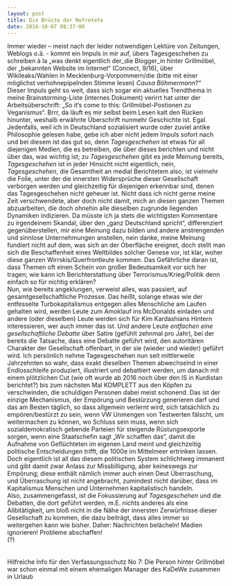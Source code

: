 ```yaml
---
layout: post
title: Die Brüste der Nofretete
date: 2016-10-07 08:37:00
---
```


Immer wieder – meist nach der leider notwendigen Lektüre von Zeitungen, Weblogs o.ä. - kommt ein Impuls in mir auf, übers Tagesgeschehen zu schreiben à la „was denkt eigentlich der\_die Blogger\_in hinter Grillmöbel, der „bekannten Website im Internet“ (Connect, 9/16), über Wikileaks/Wahlen in Mecklenburg-Vorpommern/die (bitte mit einer möglichst verhohnepipelnden Stimme lesen) *Causa Böhmermann*?“<br>
Dieser Impuls geht so weit, dass sich sogar ein aktuelles Trendthema in meine Brainstorming-Liste (internes Dokument) verirrt hat unter der Arbeitsüberschrift: „So it‘s come to this: Grillmöbel-Postionen zu Veganismus“. Brrr, da läuft es mir selbst beim Lesen kalt den Rücken hinunter, weshalb erwähnte Überschrift nunmehr Geschichte ist. Egal.<br>
Jedenfalls, weil ich in Deutschland sozialisiert wurde oder zuviel antike Philosophie gelesen habe, gebe ich aber nicht jedem Impuls sofort nach und bei diesem ist das gut so, denn *Tagesgeschehen* ist etwas für all diejenigen Medien, die es betreiben, die über dieses berichten und nicht über das, was wichtig ist; zu *Tagesgeschehen* gibt es jede Meinung bereits, *Tagesgeschehen* ist in jeder Hinsicht nicht eigentlich, nein, *Tagesgeschehen*, die Gesamtheit an medial Berichtetem also, ist vielmehr die Folie, unter der die innersten Widersprüche dieser Gesellschaft verborgen werden und gleichzeitig für diejenigen erkennbar sind, denen das Tagesgeschehen nicht geheuer ist. Nicht dass ich nicht gerne meine Zeit verschwendete, aber doch nicht damit, mich an diesen ganzen Themen abzuarbeiten, die doch ohnehin alle dieselben zugrunde liegenden Dynamiken indizieren. Da müsste ich ja stets die wichtigsten Kommentare zu irgendeinem Skandal, über den „ganz Deutschland spricht“, differenziert gegenüberstellen, mir eine Meinung dazu bilden und andere anstrengenden und sinnlose Unternehmungen anstellen, nein danke, meine Meinung fundiert nicht auf dem, was sich an der Oberfläche ereignet, doch stellt man sich die Beschaffenheit eines Weltbildes solcher Genese vor, ist klar, woher diese ganzen Wirrskis/Querfrontleute kommen. Das Gefährliche daran ist, dass Themen oft einen Schein von großer Bedeutsamkeit vor sich her tragen; wie kann ich Berichterstattung über Terrorismus/Krieg/Politik denn einfach so für nichtig erklären? <br> Nun, wie bereits angeklungen, verweist alles, was passiert, auf gesamtgesellschaftliche Prozesse. Das heißt, solange etwas wie der entfesselte Turbokapitalismus entgegen alles Menschliche am Laufen gehalten wird, werden Leute zum Amoklauf ins McDonalds einladen und andere (oder dieselben) Leute werden sich für Kim Kardashians Hintern interessieren, wer auch immer das ist. Und andere Leute *entfachen eine gesellschaftliche Debatte* über Satire (gefühlt zehnmal pro Jahr), bei der bereits die Tatsache, dass eine Debatte geführt wird, den autoritären Charakter der Gesellschaft offenbart, in der sie (wieder und wieder) geführt wird. Ich persönlich nehme Tagesgeschehen nun seit mittlerweile Jahrzehnten so wahr, dass exakt dieselben Themen abwechselnd in einer Endlosschleife produziert, illustriert und debattiert werden, um danach mit einem plötzlichen Cut (wie oft wurde ab 2016 noch über den IS in Kurdistan berichtet?) bis zum nächsten Mal KOMPLETT aus den Köpfen zu verschwinden, die schuldigen Personen dabei meist schonend. Das ist der einzige Mechanismus, der Empörung und Bestürzung generieren darf und das am Besten täglich, so dass allgemein verlernt wird, sich tatsächlich zu empören/bestürzt zu sein, wenn VW Unmengen von Testwerten fälscht, um weitermachen zu können, wo Schluss sein muss, wenn sich sozialdemokratisch gebende Parteien für steigende Rüstungsexporte sorgen, wenn eine Staatschefin sagt „Wir schaffen das“, damit die Aufnahme von Geflüchteten im eigenen Land meint und gleichzeitig politische Entscheidungen trifft, die 1000e im Mittelmeer ertrinken lassen. <br>
Doch eigentlich ist all das diesem politischen System schlichtweg immanent und gibt damit zwar Anlass zur Missbilligung, aber keineswegs zur Empörung; diese enthält nämlich immer auch einen Deut Überraschung, und Überraschung ist nicht angebracht, zumindest nicht darüber, dass im Kapitalismus Menschen und Unternehmen kapitalistisch handeln.<br>
Also, zusammengefasst, ist die Fokussierung auf *Tagesgeschehen* und die Debatten, die dort geführt werden, m.E. nichts anderes als eine Alibitätigkeit, um bloß nicht in die Nähe der innersten Zerwürfnisse dieser Gesellschaft zu kommen, die dazu beiträgt, dass alles immer so weitergehen kann wie bisher. Daher: Nachrichten belächeln! Medien ignorieren! Probleme abschaffen! <br>
(?)
<br>
<br>
<br>
Hilfreiche Info für den Verfassungsschutz No 7: Die Person hinter Grillmöbel war schon einmal mit einem ehemaligen Manager des KaDeWe zusammen in Urlaub
